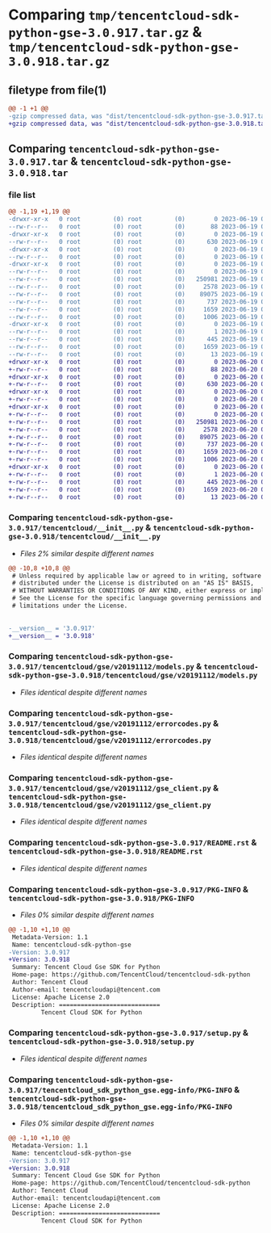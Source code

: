 # Comparing `tmp/tencentcloud-sdk-python-gse-3.0.917.tar.gz` & `tmp/tencentcloud-sdk-python-gse-3.0.918.tar.gz`

## filetype from file(1)

```diff
@@ -1 +1 @@
-gzip compressed data, was "dist/tencentcloud-sdk-python-gse-3.0.917.tar", last modified: Mon Jun 19 00:26:26 2023, max compression
+gzip compressed data, was "dist/tencentcloud-sdk-python-gse-3.0.918.tar", last modified: Tue Jun 20 02:41:30 2023, max compression
```

## Comparing `tencentcloud-sdk-python-gse-3.0.917.tar` & `tencentcloud-sdk-python-gse-3.0.918.tar`

### file list

```diff
@@ -1,19 +1,19 @@
-drwxr-xr-x   0 root         (0) root         (0)        0 2023-06-19 00:26:26.000000 tencentcloud-sdk-python-gse-3.0.917/
--rw-r--r--   0 root         (0) root         (0)       88 2023-06-19 00:26:26.000000 tencentcloud-sdk-python-gse-3.0.917/setup.cfg
-drwxr-xr-x   0 root         (0) root         (0)        0 2023-06-19 00:26:26.000000 tencentcloud-sdk-python-gse-3.0.917/tencentcloud/
--rw-r--r--   0 root         (0) root         (0)      630 2023-06-19 00:26:25.000000 tencentcloud-sdk-python-gse-3.0.917/tencentcloud/__init__.py
-drwxr-xr-x   0 root         (0) root         (0)        0 2023-06-19 00:26:26.000000 tencentcloud-sdk-python-gse-3.0.917/tencentcloud/gse/
--rw-r--r--   0 root         (0) root         (0)        0 2023-06-19 00:26:25.000000 tencentcloud-sdk-python-gse-3.0.917/tencentcloud/gse/__init__.py
-drwxr-xr-x   0 root         (0) root         (0)        0 2023-06-19 00:26:26.000000 tencentcloud-sdk-python-gse-3.0.917/tencentcloud/gse/v20191112/
--rw-r--r--   0 root         (0) root         (0)        0 2023-06-19 00:26:25.000000 tencentcloud-sdk-python-gse-3.0.917/tencentcloud/gse/v20191112/__init__.py
--rw-r--r--   0 root         (0) root         (0)   250981 2023-06-19 00:26:25.000000 tencentcloud-sdk-python-gse-3.0.917/tencentcloud/gse/v20191112/models.py
--rw-r--r--   0 root         (0) root         (0)     2578 2023-06-19 00:26:25.000000 tencentcloud-sdk-python-gse-3.0.917/tencentcloud/gse/v20191112/errorcodes.py
--rw-r--r--   0 root         (0) root         (0)    89075 2023-06-19 00:26:25.000000 tencentcloud-sdk-python-gse-3.0.917/tencentcloud/gse/v20191112/gse_client.py
--rw-r--r--   0 root         (0) root         (0)      737 2023-06-19 00:26:25.000000 tencentcloud-sdk-python-gse-3.0.917/README.rst
--rw-r--r--   0 root         (0) root         (0)     1659 2023-06-19 00:26:26.000000 tencentcloud-sdk-python-gse-3.0.917/PKG-INFO
--rw-r--r--   0 root         (0) root         (0)     1006 2023-06-19 00:26:25.000000 tencentcloud-sdk-python-gse-3.0.917/setup.py
-drwxr-xr-x   0 root         (0) root         (0)        0 2023-06-19 00:26:26.000000 tencentcloud-sdk-python-gse-3.0.917/tencentcloud_sdk_python_gse.egg-info/
--rw-r--r--   0 root         (0) root         (0)        1 2023-06-19 00:26:26.000000 tencentcloud-sdk-python-gse-3.0.917/tencentcloud_sdk_python_gse.egg-info/dependency_links.txt
--rw-r--r--   0 root         (0) root         (0)      445 2023-06-19 00:26:26.000000 tencentcloud-sdk-python-gse-3.0.917/tencentcloud_sdk_python_gse.egg-info/SOURCES.txt
--rw-r--r--   0 root         (0) root         (0)     1659 2023-06-19 00:26:26.000000 tencentcloud-sdk-python-gse-3.0.917/tencentcloud_sdk_python_gse.egg-info/PKG-INFO
--rw-r--r--   0 root         (0) root         (0)       13 2023-06-19 00:26:26.000000 tencentcloud-sdk-python-gse-3.0.917/tencentcloud_sdk_python_gse.egg-info/top_level.txt
+drwxr-xr-x   0 root         (0) root         (0)        0 2023-06-20 02:41:30.000000 tencentcloud-sdk-python-gse-3.0.918/
+-rw-r--r--   0 root         (0) root         (0)       88 2023-06-20 02:41:30.000000 tencentcloud-sdk-python-gse-3.0.918/setup.cfg
+drwxr-xr-x   0 root         (0) root         (0)        0 2023-06-20 02:41:30.000000 tencentcloud-sdk-python-gse-3.0.918/tencentcloud/
+-rw-r--r--   0 root         (0) root         (0)      630 2023-06-20 02:41:30.000000 tencentcloud-sdk-python-gse-3.0.918/tencentcloud/__init__.py
+drwxr-xr-x   0 root         (0) root         (0)        0 2023-06-20 02:41:30.000000 tencentcloud-sdk-python-gse-3.0.918/tencentcloud/gse/
+-rw-r--r--   0 root         (0) root         (0)        0 2023-06-20 02:41:30.000000 tencentcloud-sdk-python-gse-3.0.918/tencentcloud/gse/__init__.py
+drwxr-xr-x   0 root         (0) root         (0)        0 2023-06-20 02:41:30.000000 tencentcloud-sdk-python-gse-3.0.918/tencentcloud/gse/v20191112/
+-rw-r--r--   0 root         (0) root         (0)        0 2023-06-20 02:41:30.000000 tencentcloud-sdk-python-gse-3.0.918/tencentcloud/gse/v20191112/__init__.py
+-rw-r--r--   0 root         (0) root         (0)   250981 2023-06-20 02:41:30.000000 tencentcloud-sdk-python-gse-3.0.918/tencentcloud/gse/v20191112/models.py
+-rw-r--r--   0 root         (0) root         (0)     2578 2023-06-20 02:41:30.000000 tencentcloud-sdk-python-gse-3.0.918/tencentcloud/gse/v20191112/errorcodes.py
+-rw-r--r--   0 root         (0) root         (0)    89075 2023-06-20 02:41:30.000000 tencentcloud-sdk-python-gse-3.0.918/tencentcloud/gse/v20191112/gse_client.py
+-rw-r--r--   0 root         (0) root         (0)      737 2023-06-20 02:41:30.000000 tencentcloud-sdk-python-gse-3.0.918/README.rst
+-rw-r--r--   0 root         (0) root         (0)     1659 2023-06-20 02:41:30.000000 tencentcloud-sdk-python-gse-3.0.918/PKG-INFO
+-rw-r--r--   0 root         (0) root         (0)     1006 2023-06-20 02:41:30.000000 tencentcloud-sdk-python-gse-3.0.918/setup.py
+drwxr-xr-x   0 root         (0) root         (0)        0 2023-06-20 02:41:30.000000 tencentcloud-sdk-python-gse-3.0.918/tencentcloud_sdk_python_gse.egg-info/
+-rw-r--r--   0 root         (0) root         (0)        1 2023-06-20 02:41:30.000000 tencentcloud-sdk-python-gse-3.0.918/tencentcloud_sdk_python_gse.egg-info/dependency_links.txt
+-rw-r--r--   0 root         (0) root         (0)      445 2023-06-20 02:41:30.000000 tencentcloud-sdk-python-gse-3.0.918/tencentcloud_sdk_python_gse.egg-info/SOURCES.txt
+-rw-r--r--   0 root         (0) root         (0)     1659 2023-06-20 02:41:30.000000 tencentcloud-sdk-python-gse-3.0.918/tencentcloud_sdk_python_gse.egg-info/PKG-INFO
+-rw-r--r--   0 root         (0) root         (0)       13 2023-06-20 02:41:30.000000 tencentcloud-sdk-python-gse-3.0.918/tencentcloud_sdk_python_gse.egg-info/top_level.txt
```

### Comparing `tencentcloud-sdk-python-gse-3.0.917/tencentcloud/__init__.py` & `tencentcloud-sdk-python-gse-3.0.918/tencentcloud/__init__.py`

 * *Files 2% similar despite different names*

```diff
@@ -10,8 +10,8 @@
 # Unless required by applicable law or agreed to in writing, software
 # distributed under the License is distributed on an "AS IS" BASIS,
 # WITHOUT WARRANTIES OR CONDITIONS OF ANY KIND, either express or implied.
 # See the License for the specific language governing permissions and
 # limitations under the License.
 
 
-__version__ = '3.0.917'
+__version__ = '3.0.918'
```

### Comparing `tencentcloud-sdk-python-gse-3.0.917/tencentcloud/gse/v20191112/models.py` & `tencentcloud-sdk-python-gse-3.0.918/tencentcloud/gse/v20191112/models.py`

 * *Files identical despite different names*

### Comparing `tencentcloud-sdk-python-gse-3.0.917/tencentcloud/gse/v20191112/errorcodes.py` & `tencentcloud-sdk-python-gse-3.0.918/tencentcloud/gse/v20191112/errorcodes.py`

 * *Files identical despite different names*

### Comparing `tencentcloud-sdk-python-gse-3.0.917/tencentcloud/gse/v20191112/gse_client.py` & `tencentcloud-sdk-python-gse-3.0.918/tencentcloud/gse/v20191112/gse_client.py`

 * *Files identical despite different names*

### Comparing `tencentcloud-sdk-python-gse-3.0.917/README.rst` & `tencentcloud-sdk-python-gse-3.0.918/README.rst`

 * *Files identical despite different names*

### Comparing `tencentcloud-sdk-python-gse-3.0.917/PKG-INFO` & `tencentcloud-sdk-python-gse-3.0.918/PKG-INFO`

 * *Files 0% similar despite different names*

```diff
@@ -1,10 +1,10 @@
 Metadata-Version: 1.1
 Name: tencentcloud-sdk-python-gse
-Version: 3.0.917
+Version: 3.0.918
 Summary: Tencent Cloud Gse SDK for Python
 Home-page: https://github.com/TencentCloud/tencentcloud-sdk-python
 Author: Tencent Cloud
 Author-email: tencentcloudapi@tencent.com
 License: Apache License 2.0
 Description: ============================
         Tencent Cloud SDK for Python
```

### Comparing `tencentcloud-sdk-python-gse-3.0.917/setup.py` & `tencentcloud-sdk-python-gse-3.0.918/setup.py`

 * *Files identical despite different names*

### Comparing `tencentcloud-sdk-python-gse-3.0.917/tencentcloud_sdk_python_gse.egg-info/PKG-INFO` & `tencentcloud-sdk-python-gse-3.0.918/tencentcloud_sdk_python_gse.egg-info/PKG-INFO`

 * *Files 0% similar despite different names*

```diff
@@ -1,10 +1,10 @@
 Metadata-Version: 1.1
 Name: tencentcloud-sdk-python-gse
-Version: 3.0.917
+Version: 3.0.918
 Summary: Tencent Cloud Gse SDK for Python
 Home-page: https://github.com/TencentCloud/tencentcloud-sdk-python
 Author: Tencent Cloud
 Author-email: tencentcloudapi@tencent.com
 License: Apache License 2.0
 Description: ============================
         Tencent Cloud SDK for Python
```

